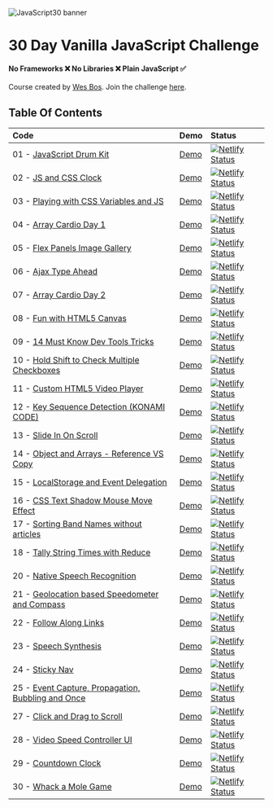![JavaScript30 banner](https://camo.githubusercontent.com/13a16597bc17b350b043e30ab701082fc276d3c4/68747470733a2f2f6a61766173637269707433302e636f6d2f696d616765732f4a53332d736f6369616c2d73686172652e706e67)

# 30 Day Vanilla JavaScript Challenge


#### **No Frameworks :x: No Libraries :x: Plain JavaScript :white_check_mark:**

Course created by [Wes Bos](https://github.com/wesbos).
Join the challenge [here](https://javascript30.com/).

## Table Of Contents

| Code | Demo | Status |
|:-|:-|:-|
| 01 - [JavaScript Drum Kit](/01-JavaScript-Drum-Kit)| [Demo](https://ramigs-js30-01.netlify.com/) | [![Netlify Status](https://api.netlify.com/api/v1/badges/6a939a7b-4b09-4b2b-a79c-63fdffd287f3/deploy-status)](https://app.netlify.com/sites/ramigs-js30-01/deploys) |
| 02 - [JS and CSS Clock](02-JS-and-CSS-Clock) | [Demo](https://ramigs-js30-02.netlify.com/) | [![Netlify Status](https://api.netlify.com/api/v1/badges/42b88a1b-6df3-438f-bdfe-f9dc74e02766/deploy-status)](https://app.netlify.com/sites/ramigs-js30-02/deploys) |
| 03 - [Playing with CSS Variables and JS](03-CSS-Variables) | [Demo](https://ramigs-js30-03.netlify.com/) | [![Netlify Status](https://api.netlify.com/api/v1/badges/edf0f68d-5cb0-4dc4-bc23-8d2fde636851/deploy-status)](https://app.netlify.com/sites/ramigs-js30-03/deploys) |
| 04 - [Array Cardio Day 1](04-Array-Cardio-Day-1) | [Demo](https://ramigs-js30-04.netlify.com/) | [![Netlify Status](https://api.netlify.com/api/v1/badges/0eb70ab9-c16a-4e45-8f4e-68056a5321ae/deploy-status)](https://app.netlify.com/sites/ramigs-js30-04/deploys)
| 05 - [Flex Panels Image Gallery](05-Flex-Panel-Gallery) | [Demo](https://ramigs-js30-05.netlify.com/) | [![Netlify Status](https://api.netlify.com/api/v1/badges/d2198187-680c-4569-a88b-4733cc8c928c/deploy-status)](https://app.netlify.com/sites/ramigs-js3-05/deploys)
| 06 - [Ajax Type Ahead](06-Ajax-Type-Ahead) | [Demo](https://ramigs-js30-06.netlify.com/) | [![Netlify Status](https://api.netlify.com/api/v1/badges/a10181d2-47f6-4ff1-a69a-7567245aa511/deploy-status)](https://app.netlify.com/sites/ramigs-js30-06/deploys)
| 07 - [Array Cardio Day 2](07-Array-Cardio-Day-2) | [Demo](https://ramigs-js30-07.netlify.com/) | [![Netlify Status](https://api.netlify.com/api/v1/badges/b2a5d231-22c3-4652-a440-5f14a62d9cff/deploy-status)](https://app.netlify.com/sites/ramigs-js30-07/deploys)
| 08 - [Fun with HTML5 Canvas](08-Fun-with-HTML5-Canvas) | [Demo](https://ramigs-js30-08.netlify.com/) | [![Netlify Status](https://api.netlify.com/api/v1/badges/2d39015a-0b25-4f3e-af6a-70fa7f3a59c6/deploy-status)](https://app.netlify.com/sites/ramigs-js30-08/deploys)
| 09 - [14 Must Know Dev Tools Tricks](09-Dev-Tools-Domination) | [Demo](https://ramigs-js30-09.netlify.com/) | [![Netlify Status](https://api.netlify.com/api/v1/badges/58a1e8c8-2a94-4061-befb-d8ad983a4806/deploy-status)](https://app.netlify.com/sites/ramigs-js30-09/deploys)
| 10 - [Hold Shift to Check Multiple Checkboxes](10-Hold-Shift-and-Check) | [Demo](https://ramigs-js30-10.netlify.com/) | [![Netlify Status](https://api.netlify.com/api/v1/badges/80c3e4cd-8d05-4525-a712-c86ad40a6a62/deploy-status)](https://app.netlify.com/sites/ramigs-js30-10/deploys)
| 11 - [Custom HTML5 Video Player](11-Custom-Video-Player) | [Demo](https://ramigs-js30-11.netlify.com/) | [![Netlify Status](https://api.netlify.com/api/v1/badges/76cf87d0-abe3-4ebc-b19b-6f45a4486c2c/deploy-status)](https://app.netlify.com/sites/ramigs-js30-11/deploys)
| 12 - [Key Sequence Detection (KONAMI CODE)](12-Key-Sequence-Detection) | [Demo](https://ramigs-js30-12.netlify.com/) | [![Netlify Status](https://api.netlify.com/api/v1/badges/11e1d875-e057-495a-ac48-ccaa2f5f2a41/deploy-status)](https://app.netlify.com/sites/ramigs-js30-12/deploys)
| 13 - [Slide In On Scroll](13-Slide-in-on-Scroll) | [Demo](https://ramigs-js30-13.netlify.com/) | [![Netlify Status](https://api.netlify.com/api/v1/badges/4d93915a-2fe1-4a3e-bc57-a56c03f1c4b4/deploy-status)](https://app.netlify.com/sites/ramigs-js30-13/deploys)
| 14 - [Object and Arrays - Reference VS Copy](14-JavaScript-References-VS-Copying) | [Demo](https://ramigs-js30-14.netlify.com/) | [![Netlify Status](https://api.netlify.com/api/v1/badges/4c67e50d-2f03-47a9-9ef1-03fb5ed24293/deploy-status)](https://app.netlify.com/sites/ramigs-js30-14/deploys)
| 15 - [LocalStorage and Event Delegation](15-LocalStorage) | [Demo](https://ramigs-js30-15.netlify.com/) | [![Netlify Status](https://api.netlify.com/api/v1/badges/b9467548-d589-494c-bc43-c21c77bc67c0/deploy-status)](https://app.netlify.com/sites/ramigs-js30-15/deploys)
| 16 - [CSS Text Shadow Mouse Move Effect](16-Mouse-Move-Shadow) | [Demo](https://ramigs-js30-16.netlify.com/) | [![Netlify Status](https://api.netlify.com/api/v1/badges/5cbc4a1d-3372-4b7d-b085-91db79165062/deploy-status)](https://app.netlify.com/sites/ramigs-js30-16/deploys)
| 17 - [Sorting Band Names without articles](17-Sort-Without-Articles) | [Demo](https://ramigs-js30-17.netlify.com/) | [![Netlify Status](https://api.netlify.com/api/v1/badges/6ee7f9e8-d79d-417a-a0ce-7986e4aa3888/deploy-status)](https://app.netlify.com/sites/ramigs-js30-17/deploys)
| 18 - [Tally String Times with Reduce](18-Adding-Up-Times-with-Reduce) | [Demo](https://ramigs-js30-18.netlify.com/) | [![Netlify Status](https://api.netlify.com/api/v1/badges/a3163601-c9d1-400c-830a-ff8320a74338/deploy-status)](https://app.netlify.com/sites/ramigs-js30-18/deploys)
| 20 - [Native Speech Recognition](20-Speech-Detection) | [Demo](https://ramigs-js30-20.netlify.com/) | [![Netlify Status](https://api.netlify.com/api/v1/badges/86c4a91c-75cc-4b26-ac90-2da0e7b6767a/deploy-status)](https://app.netlify.com/sites/ramigs-js30-20/deploys)
| 21 - [Geolocation based Speedometer and Compass](21-Geolocation) | [Demo](https://ramigs-js30-21.netlify.com/) | [![Netlify Status](https://api.netlify.com/api/v1/badges/18739eb8-d44f-490b-98c2-97967f373f9a/deploy-status)](https://app.netlify.com/sites/ramigs-js30-21/deploys)
| 22 - [Follow Along Links](22-Follow-Along-Link-Highlighter) | [Demo](https://ramigs-js30-22.netlify.com/) | [![Netlify Status](https://api.netlify.com/api/v1/badges/6ff7dfb3-670a-45e1-b625-ba980e29c9b3/deploy-status)](https://app.netlify.com/sites/ramigs-js30-22/deploys)
| 23 - [Speech Synthesis](23-Speech-Synthesisr) | [Demo](https://ramigs-js30-23.netlify.com/) | [![Netlify Status](https://api.netlify.com/api/v1/badges/010d7fab-803a-43a3-833e-636b0e5e25ba/deploy-status)](https://app.netlify.com/sites/ramigs-js30-23/deploys)
| 24 - [Sticky Nav](24-Sticky-Nav) | [Demo](https://ramigs-js30-24.netlify.com/) | [![Netlify Status](https://api.netlify.com/api/v1/badges/4b55b3d2-21c1-4ade-b129-fc5a713dc34f/deploy-status)](https://app.netlify.com/sites/ramigs-js30-24/deploys)
| 25 - [Event Capture, Propagation, Bubbling and Once](25-Event-Capture-Propagation-Bubbling-and-Once) | [Demo](https://ramigs-js30-25.netlify.com/) | [![Netlify Status](https://api.netlify.com/api/v1/badges/8e0dd45c-a2a7-42aa-a2af-80f68822a017/deploy-status)](https://app.netlify.com/sites/ramigs-js30-25/deploys)
| 27 - [Click and Drag to Scroll](27-Click-and-Drag) | [Demo](https://ramigs-js30-27.netlify.com/) | [![Netlify Status](https://api.netlify.com/api/v1/badges/fbd5cc66-05d2-4bc4-97ff-b4f7b54d8d91/deploy-status)](https://app.netlify.com/sites/ramigs-js30-27/deploys)
| 28 - [Video Speed Controller UI](28-Video-Speed-Controller) | [Demo](https://ramigs-js30-28.netlify.com/) | [![Netlify Status](https://api.netlify.com/api/v1/badges/41a60127-45cc-4a8e-b2dd-b7f2e7bf9041/deploy-status)](https://app.netlify.com/sites/ramigs-js30-28/deploys)
| 29 - [Countdown Clock](29-Countdown-Timer) | [Demo](https://ramigs-js30-28.netlify.com/) | [![Netlify Status](https://api.netlify.com/api/v1/badges/94c5258f-8492-4d90-9215-5a0d32676d7f/deploy-status)](https://app.netlify.com/sites/ramigs-js30-29/deploys)
| 30 - [Whack a Mole Game](30-Whack-A-Mole) | [Demo](https://ramigs-js30-30.netlify.com/) | [![Netlify Status](https://api.netlify.com/api/v1/badges/95f2d26f-0d03-4e11-9c29-7cb4d7c5cfa7/deploy-status)](https://app.netlify.com/sites/ramigs-js30-30/deploys)